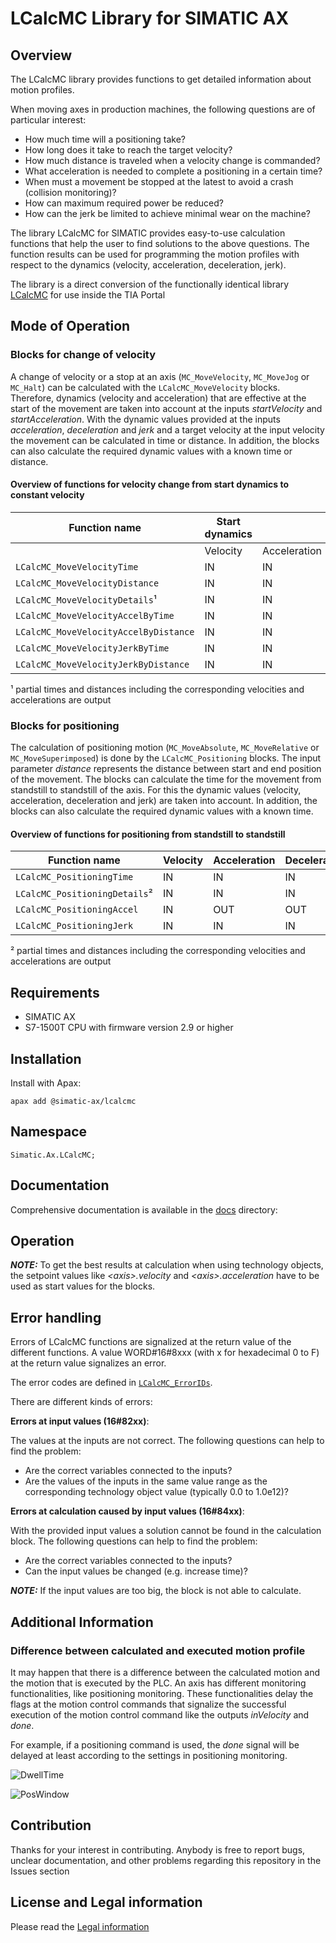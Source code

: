 # LCalcMC Library for SIMATIC AX

## Overview

The LCalcMC library provides functions to get detailed information about motion profiles.

When moving axes in production machines, the following questions are of particular interest:

- How much time will a positioning take?
- How long does it take to reach the target velocity?
- How much distance is traveled when a velocity change is commanded?
- What acceleration is needed to complete a positioning in a certain time?
- When must a movement be stopped at the latest to avoid a crash (collision monitoring)?
- How can maximum required power be reduced?
- How can the jerk be limited to achieve minimal wear on the machine?

The library LCalcMC for SIMATIC provides easy-to-use calculation functions that help the user to find solutions to the above questions.
The function results can be used for programming the motion profiles with respect to the dynamics (velocity, acceleration, deceleration, jerk).

The library is a direct conversion of the functionally identical library [LCalcMC](https://support.industry.siemens.com/cs/document/109475569) for use inside the TIA Portal

## Mode of Operation

### Blocks for change of velocity

A change of velocity or a stop at an axis (`MC_MoveVelocity`, `MC_MoveJog` or `MC_Halt`) can be calculated with the `LCalcMC_MoveVelocity` blocks. Therefore, dynamics (velocity and acceleration) that are effective at the start of the movement are taken into account at the inputs _startVelocity_ and _startAcceleration_. With the dynamic values provided at the inputs _acceleration_, _deceleration_ and _jerk_ and a target velocity at the input velocity the movement can be calculated in time or distance. In addition, the blocks can also calculate the required dynamic values with a known time or distance.

#### Overview of functions for velocity change from start dynamics to constant velocity

| Function name | Start dynamics |  | Target | Dynamic values |  |  |  |  |
|---------------|----------------|--|--------|----------------|--|--|--|--|
|               | Velocity | Acceleration | Velocity | Acceleration | Deceleration | Jerk | Time | Distance |
| `LCalcMC_MoveVelocityTime` | IN | IN | IN | IN | IN | IN | OUT | - |
| `LCalcMC_MoveVelocityDistance` | IN | IN | IN | IN | IN | IN | - | OUT |
| `LCalcMC_MoveVelocityDetails`¹ | IN | IN | IN | IN | IN | IN | OUT | OUT |
| `LCalcMC_MoveVelocityAccelByTime` | IN | IN | IN | OUT | OUT | IN | IN | - |
| `LCalcMC_MoveVelocityAccelByDistance` | IN | IN | IN | OUT | OUT | IN | - | IN |
| `LCalcMC_MoveVelocityJerkByTime` | IN | IN | IN | IN | IN | OUT | IN | - |
| `LCalcMC_MoveVelocityJerkByDistance` | IN | IN | IN | IN | IN | OUT | - | IN |

¹ partial times and distances including the corresponding velocities and accelerations are output

### Blocks for positioning

The calculation of positioning motion (`MC_MoveAbsolute`, `MC_MoveRelative` or `MC_MoveSuperimposed`) is done by the `LCalcMC_Positioning` blocks. The input parameter _distance_ represents the distance between start and end position of the movement. The blocks can calculate the time for the movement from standstill to standstill of the axis. For this the dynamic values (velocity, acceleration, deceleration and jerk) are taken into account. In addition, the blocks can also calculate the required dynamic values with a known time.

#### Overview of functions for positioning from standstill to standstill

| Function name | Velocity | Acceleration | Deceleration | Jerk | Time | Distance |
|---------------|----------|--------------|--------------|------|------|----------|
| `LCalcMC_PositioningTime` | IN | IN | IN | IN | OUT | IN |
| `LCalcMC_PositioningDetails`² | IN | IN | IN | IN | OUT | IN |
| `LCalcMC_PositioningAccel` | IN | OUT | OUT | IN | IN | IN |
| `LCalcMC_PositioningJerk` | IN | IN | IN | OUT | IN | IN |

² partial times and distances including the corresponding velocities and accelerations are output

## Requirements

- SIMATIC AX
- S7-1500T CPU with firmware version 2.9 or higher

## Installation

Install with Apax:

```cli
apax add @simatic-ax/lcalcmc
```

## Namespace

```cli
Simatic.Ax.LCalcMC;
```

## Documentation

Comprehensive documentation is available in the [docs](./docs) directory:

## Operation

**_NOTE:_** To get the best results at calculation when using technology objects, the setpoint values like _\<axis>.velocity_ and _\<axis>.acceleration_ have to be used as start values for the blocks.

## Error handling

Errors of LCalcMC functions are signalized at the return value of the different functions. A value WORD#16#8xxx (with x for hexadecimal 0 to F) at the return value signalizes an error.

The error codes are defined in [`LCalcMC_ErrorIDs`](./docs/constants/LCalcMC_ErrorIDs.md).

There are different kinds of errors:

**Errors at input values (16#82xx)**:

The values at the inputs are not correct.
The following questions can help to find the problem:

- Are the correct variables connected to the inputs?
- Are the values of the inputs in the same value range as the corresponding technology object value (typically 0.0 to 1.0e12)?

**Errors at calculation caused by input values (16#84xx)**:

With the provided input values a solution cannot be found in the calculation block.
The following questions can help to find the problem:

- Are the correct variables connected to the inputs?
- Can the input values be changed (e.g. increase time)?

**_NOTE:_** If the input values are too big, the block is not able to calculate.

## Additional Information

### Difference between calculated and executed motion profile

It may happen that there is a difference between the calculated motion and the motion that is executed by the PLC.
An axis has different monitoring functionalities, like positioning monitoring.
These functionalities delay the flags at the motion control commands that signalize the successful execution of the motion control command like the outputs _inVelocity_ and _done_.

For example, if a positioning command is used, the _done_ signal will be delayed at least according to the settings in positioning monitoring.

![DwellTime](./docs/assets/images/dwell_time.png)

![PosWindow](./docs/assets/images/timing_diagram_motion_profiles.png)

## Contribution

Thanks for your interest in contributing. Anybody is free to report bugs, unclear documentation, and other problems regarding this repository in the Issues section

## License and Legal information

Please read the [Legal information](./LICENSE.md)
